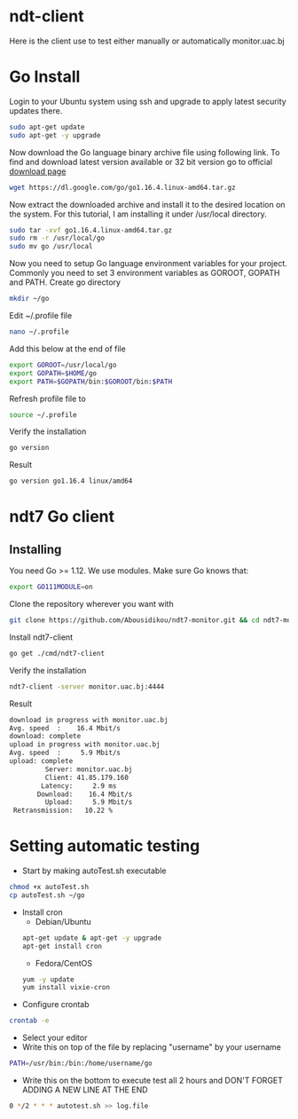 
# ndt-client

Here is the client use to test either manually or automatically monitor.uac.bj

# Go Install
  Login to your Ubuntu system using ssh and upgrade to apply latest security updates there.
  ```bash
  sudo apt-get update  
  sudo apt-get -y upgrade  
  ```

  Now download the Go language binary archive file using following link. To find and download latest version available or 32 bit version go to official [download page](
      https://golang.org/dl/
  )
  ```bash
  wget https://dl.google.com/go/go1.16.4.linux-amd64.tar.gz   
  ```

  Now extract the downloaded archive and install it to the desired location on the system. For this tutorial, I am installing it under /usr/local directory.
  ```bash
  sudo tar -xvf go1.16.4.linux-amd64.tar.gz  
  sudo rm -r /usr/local/go
  sudo mv go /usr/local 
  ```
  
Now you need to setup Go language environment variables for your project. Commonly you need to set 3 environment variables as GOROOT, GOPATH and PATH.
Create go directory
```bash
mkdir ~/go
```
Edit ~/.profile file
```bash 
nano ~/.profile
```
Add this below at the end of file
```bash
export GOROOT=/usr/local/go 
export GOPATH=$HOME/go 
export PATH=$GOPATH/bin:$GOROOT/bin:$PATH 
```
Refresh profile file to 
```bash
source ~/.profile
```

    
Verify the installation 
```bash
go version
```
Result
```bash
go version go1.16.4 linux/amd64
```
    
# ndt7 Go client


## Installing

You need Go >= 1.12. We use modules. Make sure Go knows that:

```bash
export GO111MODULE=on
```

Clone the repository wherever you want with

```bash
git clone https://github.com/Abousidikou/ndt7-monitor.git && cd ndt7-monitor
```

Install ndt7-client
```bash
go get ./cmd/ndt7-client
```

Verify the installation 
```bash
ndt7-client -server monitor.uac.bj:4444
```
Result
```bash
download in progress with monitor.uac.bj
Avg. speed  :    16.4 Mbit/s
download: complete
upload in progress with monitor.uac.bj
Avg. speed  :     5.9 Mbit/s
upload: complete
         Server: monitor.uac.bj
         Client: 41.85.179.160
        Latency:     2.9 ms
       Download:    16.4 Mbit/s
         Upload:     5.9 Mbit/s
 Retransmission:   10.22 %
```

# Setting automatic testing

- Start by making autoTest.sh executable
```bash
chmod +x autoTest.sh
cp autoTest.sh ~/go
```
- Install cron
    - Debian/Ubuntu 
    ```bash
    apt-get update & apt-get -y upgrade
    apt-get install cron
    ```
    - Fedora/CentOS
    ```bash
    yum -y update
    yum install vixie-cron
    ```
- Configure crontab
```bash
crontab -e
```
- Select your editor
- Write this on top of the file by replacing "username"
 by your username
```bash
PATH=/usr/bin:/bin:/home/username/go
```
- Write this on the bottom to execute test all 2 hours and DON'T FORGET ADDING A NEW LINE AT THE END
```bash
0 */2 * * * autotest.sh >> log.file
```
    
